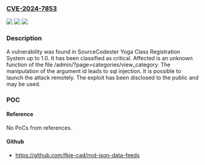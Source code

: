 ### [CVE-2024-7853](https://cve.mitre.org/cgi-bin/cvename.cgi?name=CVE-2024-7853)
![](https://img.shields.io/static/v1?label=Product&message=Yoga%20Class%20Registration%20System&color=blue)
![](https://img.shields.io/static/v1?label=Version&message=%3D%201.0%20&color=brighgreen)
![](https://img.shields.io/static/v1?label=Vulnerability&message=CWE-89%20SQL%20Injection&color=brighgreen)

### Description

A vulnerability was found in SourceCodester Yoga Class Registration System up to 1.0. It has been classified as critical. Affected is an unknown function of the file /admin/?page=categories/view_category. The manipulation of the argument id leads to sql injection. It is possible to launch the attack remotely. The exploit has been disclosed to the public and may be used.

### POC

#### Reference
No PoCs from references.

#### Github
- https://github.com/fkie-cad/nvd-json-data-feeds

